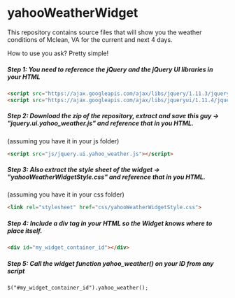 # yahooWeatherWidget

This repository contains source files that will show you the weather conditions of Mclean, VA for the current and next 4 days.

How to use you ask?
Pretty simple!

##### Step 1: You need to reference the jQuery and the jQuery UI libraries in your HTML
```html
<script src="https://ajax.googleapis.com/ajax/libs/jquery/1.11.3/jquery.min.js"></script>
<script src="https://ajax.googleapis.com/ajax/libs/jqueryui/1.11.4/jquery-ui.min.js"></script>
```
##### Step 2: Download the zip of the repository, extract and save this guy -> "jquery.ui.yahoo_weather.js" and reference that in you HTML.

(assuming you have it in your js folder)
```html
<script src="js/jquery.ui.yahoo_weather.js"></script>
```
##### Step 3: Also extract the style sheet of the widget -> "yahooWeatherWidgetStyle.css" and reference that in you HTML.
(assuming you have it in your css folder)
```html
<link rel="stylesheet" href="css/yahooWeatherWidgetStyle.css">
```
##### Step 4: Include a div tag in your HTML so the Widget knows where to place itself.
```html
<div id="my_widget_container_id"></div>
```
##### Step 5: Call the widget function yahoo_weather() on your ID from any script
```html
$("#my_widget_container_id").yahoo_weather();
```
